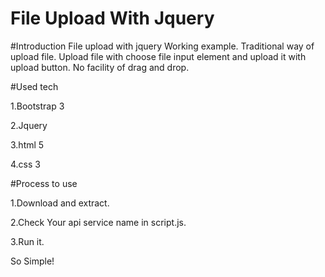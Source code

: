 # File Upload With Jquery

#Introduction
File upload with jquery Working example.  Traditional way of upload file. Upload file with choose file input element and upload it with upload button.  No facility of drag and drop.

#Used tech

1.Bootstrap 3 

2.Jquery

3.html 5

4.css 3

#Process to use

1.Download and extract.

2.Check Your api service name in script.js.

3.Run it.



So Simple!



